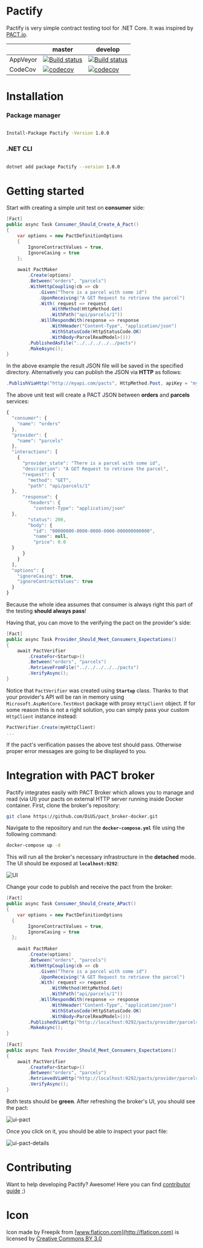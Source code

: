 
# Pactify

Pactify is very simple contract testing tool for .NET Core. It was inspired by [PACT.io](https://docs.pact.io/).

  |   | master  | develop  |
|---|--------|----------|
|AppVeyor|[![Build status](https://ci.appveyor.com/api/projects/status/0i8kk52yy53c5mm9/branch/master?svg=true)](https://ci.appveyor.com/project/GooRiOn/pactify/branch/master)|[![Build status](https://ci.appveyor.com/api/projects/status/0i8kk52yy53c5mm9/branch/develop?svg=true)](https://ci.appveyor.com/project/GooRiOn/pactify/branch/develop)|
|CodeCov|[![codecov](https://codecov.io/gh/GooRiOn/Pactify/branch/master/graph/badge.svg)](https://codecov.io/gh/GooRiOn/Pactify)|[![codecov](https://codecov.io/gh/GooRiOn/Pactify/branch/develop/graph/badge.svg)](https://codecov.io/gh/GooRiOn/Pactify)

# Installation

### Package manager

```bash

Install-Package Pactify -Version 1.0.0

```

  

### .NET CLI

```bash

dotnet add package Pactify --version 1.0.0

```

  

# Getting started

Start with creating a simple unit test on **consumer** side:

```csharp
[Fact]  
public async Task Consumer_Should_Create_A_Pact()  
{  
    var options = new PactDefinitionOptions  
    {  
        IgnoreContractValues = true,  
        IgnoreCasing = true  
    };  
    
    await PactMaker  
        .Create(options)  
        .Between("orders", "parcels")  
        .WithHttpCoupling(cb => cb  
            .Given("There is a parcel with some id")  
            .UponReceiving("A GET Request to retrieve the parcel")  
            .With( request => request  
                .WithMethod(HttpMethod.Get)  
                .WithPath("api/parcels/1"))  
            .WillRespondWith(response => response  
                .WithHeader("Content-Type", "application/json")  
                .WithStatusCode(HttpStatusCode.OK)  
                .WithBody<ParcelReadModel>()))  
        .PublishedAsFile("../../../../../pacts")  
        .MakeAsync();   
}
```
 
 In the above example the result JSON file will be saved in the specified directory. Alternatively you can publish the  JSON via **HTTP** as follows:

```csharp
.PublishViaHttp("http://myapi.com/pacts", HttpMethod.Post, apiKey = "myApiKey");
``` 

The above unit test will create a PACT JSON between **orders** and **parcels** services:


```javascript
{  
  "consumer": {  
    "name": "orders"  
  },  
  "provider": {  
    "name": "parcels"  
  },  
  "interactions": [  
    {  
      "provider_state": "There is a parcel with some id",  
      "description": "A GET Request to retrieve the parcel",  
      "request": {  
        "method": "GET",  
        "path": "api/parcels/1"  
  },  
      "response": {  
        "headers": {  
          "content-Type": "application/json"  
  },  
        "status": 200,  
        "body": {  
          "id": "00000000-0000-0000-0000-000000000000",  
          "name": null,  
          "price": 0.0  
  }  
      }  
    }  
  ],  
  "options": {  
    "ignoreCasing": true,  
    "ignoreContractValues": true  
  }  
}
```
  
  Because the whole idea assumes that consumer is always right this part of the testing **should always pass**! 

Having that, you can move to the verifying the pact on the provider's side:

```csharp
[Fact]  
public async Task Provider_Should_Meet_Consumers_Expectations()  
{  
    await PactVerifier  
        .CreateFor<Startup>()  
        .Between("orders", "parcels")  
        .RetrieveFromFile("../../../../../pacts")  
        .VerifyAsync();  
}
```

Notice that ``PactVerifier`` was created using **``Startup``** class. Thanks to that your provider's API will be ran in memory using ``Microsoft.AspNetCore.TestHost`` package with proxy ``HttpClient`` object. If for some reason this is not a right solution, you can simply pass your custom ``HttpClient`` instance instead:

```csharp
PactVerifier.Create(myHttpClient)
...
```

If the pact's verification passes the above test should pass. Otherwise proper error messages are going to be displayed to you.


# Integration with PACT broker
Pactify integrates easily with PACT Broker which allows you to manage and read (via UI) your pacts on external HTTP server running inside Docker container. First, clone the broker's repository:

```bash
git clone https://github.com/DiUS/pact_broker-docker.git
```

Navigate to the repository and run the **``docker-compose.yml``** file using the following command:

```bash
docker-compose up -d
```
This will run all the broker's necessary infrastructure in the **detached** mode. The UI should be exposed at **``localhost:9292``**:

![UI](https://user-images.githubusercontent.com/7096476/62197643-82040c80-b380-11e9-9438-d3b03d39ce17.png)

Change your code to publish and receive the pact from the broker:

```csharp
[Fact]  
public async Task Consumer_Should_Create_APact()  
{  
    var options = new PactDefinitionOptions  
  {  
        IgnoreContractValues = true,  
        IgnoreCasing = true  
  };  
  
    await PactMaker  
		.Create(options)  
        .Between("orders", "parcels")  
        .WithHttpCoupling(cb => cb  
            .Given("There is a parcel with some id")  
            .UponReceiving("A GET Request to retrieve the parcel")  
            .With( request => request  
                .WithMethod(HttpMethod.Get)  
                .WithPath("api/parcels/1"))  
            .WillRespondWith(response => response  
                .WithHeader("Content-Type", "application/json")  
                .WithStatusCode(HttpStatusCode.OK)  
                .WithBody<ParcelReadModel>()))  
        .PublishedViaHttp("http://localhost:9292/pacts/provider/parcels/consumer/orders/version/1.2.104", HttpMethod.Put) 
        .MakeAsync();  
}  
  
[Fact]  
public async Task Provider_Should_Meet_Consumers_Expectations()  
{  
    await PactVerifier  
        .CreateFor<Startup>()  
        .Between("orders", "parcels")  
        .RetrievedViaHttp("http://localhost:9292/pacts/provider/parcels/consumer/orders/latest")  
        .VerifyAsync();  
}

```

Both tests should be **green**. After refreshing the broker's UI, you should see the pact:

![ui-pact](https://user-images.githubusercontent.com/7096476/62197921-0eaeca80-b381-11e9-80f2-fd8961a8c891.png)

Once you click on it, you should be able to inspect your pact file:

![ui-pact-details](https://user-images.githubusercontent.com/7096476/62198044-37cf5b00-b381-11e9-91b7-2d3e22e88bb4.png)

# Contributing
Want to help developing Pactify? Awesome! Here you can find [contributor guide](https://github.com/GooRiOn/Pactify/blob/develop/CONTRIBUTING.md) ;)

# Icon

Icon made by Freepik from [www.flaticon.com](http://flaticon.com) is licensed by [Creative Commons BY 3.0](http://creativecommons.org/licenses/by/3.0/)
